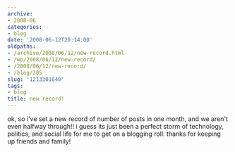 ```yaml
---
archive:
- 2008-06
categories:
- blog
date: '2008-06-12T20:14:00'
oldpaths:
- /archive/2008/06/12/new-record.html
- /wp/2008/06/12/new-record/
- /2008/06/12/new-record/
- /blog/205
slug: '1213301640'
tags:
- blog
title: new record!
---
```


ok, so i've set a new record of number of posts in one month, and we
aren't even halfway through!! i guess its just been a perfect storm of
technology, politics, and social life for me to get on a blogging roll.
thanks for keeping up friends and family!

